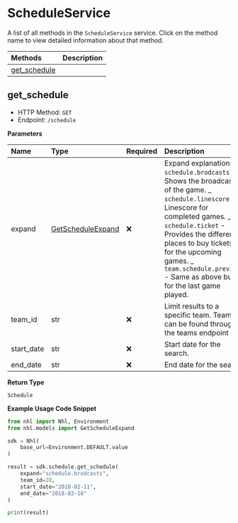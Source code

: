 # ScheduleService

A list of all methods in the `ScheduleService` service. Click on the method name to view detailed information about that method.

| Methods                       | Description |
| :---------------------------- | :---------- |
| [get_schedule](#get_schedule) |             |

## get_schedule

- HTTP Method: `GET`
- Endpoint: `/schedule`

**Parameters**

| Name       | Type                                                | Required | Description                                                                                                                                                                                                                                                                                                 |
| :--------- | :-------------------------------------------------- | :------- | :---------------------------------------------------------------------------------------------------------------------------------------------------------------------------------------------------------------------------------------------------------------------------------------------------------- |
| expand     | [GetScheduleExpand](../models/GetScheduleExpand.md) | ❌       | Expand explanations: _ `schedule.brodcasts` - Shows the broadcasts of the game. _ `schedule.linescore` - Linescore for completed games. _ `schedule.ticket` - Provides the different places to buy tickets for the upcoming games. _ `team.schedule.previous` - Same as above but for the last game played. |
| team_id    | str                                                 | ❌       | Limit results to a specific team. Team ids can be found through the teams endpoint                                                                                                                                                                                                                          |
| start_date | str                                                 | ❌       | Start date for the search.                                                                                                                                                                                                                                                                                  |
| end_date   | str                                                 | ❌       | End date for the search.                                                                                                                                                                                                                                                                                    |

**Return Type**

`Schedule`

**Example Usage Code Snippet**

```python
from nhl import Nhl, Environment
from nhl.models import GetScheduleExpand

sdk = Nhl(
    base_url=Environment.DEFAULT.value
)

result = sdk.schedule.get_schedule(
    expand="schedule.brodcasts",
    team_id=28,
    start_date="2018-02-11",
    end_date="2018-02-18"
)

print(result)
```

<!-- This file was generated by liblab | https://liblab.com/ -->
